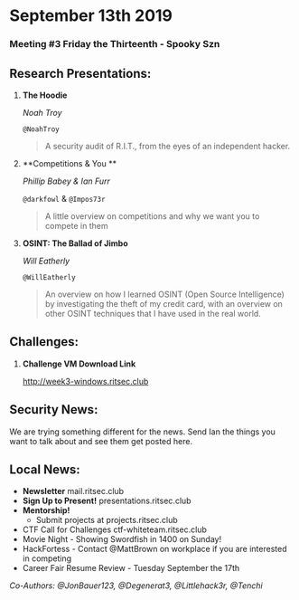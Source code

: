 # September 13th 2019
### Meeting #3 Friday the Thirteenth - Spooky Szn
## Research Presentations:
1. **The Hoodie**
   
    *Noah Troy*
    
    `@NoahTroy`
    > A security audit of R.I.T., from the eyes of an independent hacker.

2. **Competitions & You **
   
    *Phillip Babey & Ian Furr*  
    
    `@darkfowl` &  `@Impos73r`
    > A little overview on competitions and why we want you to compete in them

3. **OSINT: The Ballad of Jimbo**
   
    *Will Eatherly*  
    
    `@WillEatherly`
    > An overview on how I learned OSINT (Open Source Intelligence) by investigating the theft of my credit card, with an overview on other OSINT techniques that I have used in the real world.

## Challenges:
1. **Challenge VM Download Link** 

    http://week3-windows.ritsec.club 

## Security News:
We are trying something different for the news. Send Ian the things you want to talk about and see them get posted here.

## Local News:
- **Newsletter** mail.ritsec.club
- **Sign Up to Present!** presentations.ritsec.club 
- **Mentorship!**
  - Submit projects at projects.ritsec.club
- CTF Call for Challenges ctf-whiteteam.ritsec.club
- Movie Night - Showing Swordfish in 1400 on Sunday!
- HackFortess - Contact @MattBrown on workplace if you are interested in competing
- Career Fair Resume Review - Tuesday September the 17th

*Co-Authors: @JonBauer123, @Degenerat3, @Littlehack3r, @Tenchi*
